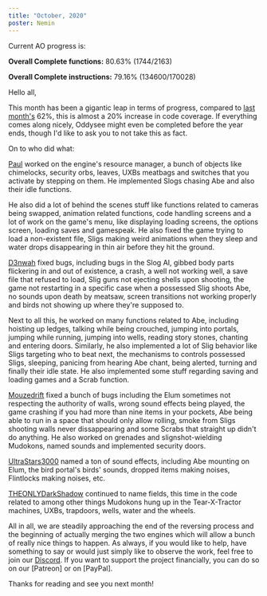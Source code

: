 ```yaml
---
title: "October, 2020"
poster: Nemin
---
```


Current AO progress is:

**Overall Complete functions:** 80.63% (1744/2163)

**Overall Complete instructions:** 79.16% (134600/170028)

Hello all,

This month has been a gigantic leap in terms of progress, compared to [last
month's](/blog/2020/10/01/2020september.html) 62%, this is almost a 20% increase in code coverage.
If everything comes along nicely, Oddysee might even be completed before the year ends, though I'd
like to ask you to not take this as fact.

On to who did what:

[Paul] worked on the engine's resource manager, a bunch of objects like chimelocks, security orbs,
leaves, UXBs meatbags and switches that you activate by stepping on them. He implemented Slogs
chasing Abe and also their idle functions.

He also did a lot of behind the scenes stuff like functions related to cameras being swapped,
animation related functions, code handling screens and a lot of work on the game's menu, like
displaying loading screens, the options screen, loading saves and gamespeak. He also fixed the game
trying to load a non-existent file, Sligs making weird animations when they sleep and water drops
disappearing in thin air before they hit the ground.

[D3nwah] fixed bugs, including bugs in the Slog AI, gibbed body parts flickering in and out of
existence, a crash, a well not working well, a save file that refused to load, Slig guns not
ejecting shells upon shooting, the game not restarting in a specific case when a possessed Slig
shoots Abe, no sounds upon death by meatsaw, screen transitions not working properly and birds not
showing up where they're supposed to.

Next to all this, he worked on many functions related to Abe, including hoisting up ledges, talking
while being crouched, jumping into portals, jumping while running, jumping into wells, reading story
stones, chanting and entering doors. Similarly, he also implemented a lot of Slig behavior like
Sligs targeting who to beat next, the mechanisms to controls possessed Sligs, sleeping, panicing
from hearing Abe chant, being alerted, turning and finally their idle state. He also implemented
some stuff regarding saving and loading games and a Scrab function.


[Mouzedrift] fixed a bunch of bugs including the Elum sometimes not respecting the authority of
walls, wrong sound effects being played, the game crashing if you had more than nine items in your
pockets, Abe being able to run in a space that should only allow rolling, smoke from Sligs shooting
walls never dissappearing and some Scrabs that straight up didn't do anything. He also worked on
grenades and slignshot-wielding Mudokons, named sounds and implemented security doors.

[UltraStars3000] named a ton of sound effects, including Abe mounting on Elum, the bird portal's
birds' sounds, dropped items making noises, Flintlocks making noises, etc.

[THEONLYDarkShadow] continued to name fields, this time in the code related to among other things
Mudokons hung up in the Tear-X-Tractor machines, UXBs, trapdoors, wells, water and the wheels.

All in all, we are steadily approaching the end of the reversing process and the beginning of
actually merging the two engines which will allow a bunch of really nice things to happen. As
always, if you would like to help, have something to say or would just simply like to observe the
work, feel free to join our [Discord]. If you want to support the project financially, you can do
so on our [Patreon] or on [PayPal].

Thanks for reading and see you next month!

[Paul]: https://github.com/AliveTeam/alive_reversing/pulls?q=is%3Apr+is%3Aclosed+created%3A2020-10-01..2020-11-01+author%3Apaulsapps
[D3nwah]: https://github.com/AliveTeam/alive_reversing/pulls?q=is%3Apr+is%3Aclosed+created%3A2020-10-01..2020-11-01+author%3Ad3nwah
[Mouzedrift]: https://github.com/AliveTeam/alive_reversing/pulls?q=is%3Apr+is%3Aclosed+created%3A2020-10-01..2020-11-01+author%3Amouzedrift
[UltraStars3000]: https://github.com/AliveTeam/alive_reversing/pulls?q=is%3Apr+is%3Aclosed+created%3A2020-10-01..2020-11-01+author%3AUltraStars3000
[THEONLYDarkShadow]: https://github.com/AliveTeam/alive_reversing/pulls?q=is%3Apr+is%3Aclosed+created%3A2020-10-01..2020-11-01+author%3ATHEONLYDarkShadow

[Discord]: https://discord.gg/khs6KKS
